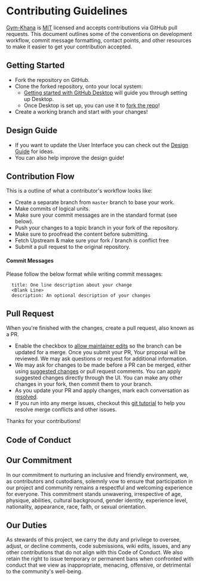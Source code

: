# Contributing Guidelines

[Gym-Khana](https://github.com/KumarAbhay98/Gym_Khana_Hacktoberfest_2023) is [MIT](https://github.com/KumarAbhay98/Gym_Khana_Hacktoberfest_2023/blob/main/LICENSE) licensed and accepts contributions via GitHub pull requests. This document outlines some of the conventions on development workflow, commit message formatting, contact points, and other resources to make it easier to get your contribution accepted.

## Getting Started

- Fork the repository on GitHub.
- Clone the forked repository, onto your local system:
  - [Getting started with GitHub Desktop](https://docs.github.com/en/desktop/installing-and-configuring-github-desktop/getting-started-with-github-desktop) will guide you through setting up Desktop.
  - Once Desktop is set up, you can use it to [fork the repo](https://docs.github.com/en/desktop/contributing-and-collaborating-using-github-desktop/cloning-and-forking-repositories-from-github-desktop)!
- Create a working branch and start with your changes!

## Design Guide

- If you want to update the User Interface you can check out the [Design Guide](#) for ideas.
- You can also help improve the design guide!


## Contribution Flow

This is a outline of what a contributor's workflow looks like:

- Create a separate branch from `master` branch to base your work.
- Make commits of logical units.
- Make sure your commit messages are in the standard format (see below).
- Push your changes to a topic branch in your fork of the repository.
- Make sure to proofread the content before submitting.
- Fetch Upstream & make sure your fork / branch is conflict free
- Submit a pull request to the original repository.

#### Commit Messages

Please follow the below format while writing commit messages:

```
  title: One line description about your change
  <Blank Line>
  description: An optional description of your changes
```

## Pull Request

When you're finished with the changes, create a pull request, also known as a PR.

- Enable the checkbox to [allow maintainer edits](https://docs.github.com/en/github/collaborating-with-issues-and-pull-requests/allowing-changes-to-a-pull-request-branch-created-from-a-fork) so the branch can be updated for a merge. Once you submit your PR, Your proposal will be reviewed. We may ask questions or request for additional information.
- We may ask for changes to be made before a PR can be merged, either using [suggested changes](https://docs.github.com/en/github/collaborating-with-issues-and-pull-requests/incorporating-feedback-in-your-pull-request) or pull request comments. You can apply suggested changes directly through the UI. You can make any other changes in your fork, then commit them to your branch.
- As you update your PR and apply changes, mark each conversation as [resolved](https://docs.github.com/en/github/collaborating-with-issues-and-pull-requests/commenting-on-a-pull-request#resolving-conversations).
- If you run into any merge issues, checkout this [git tutorial](https://github.com/skills/resolve-merge-conflicts) to help you resolve merge conflicts and other issues.


Thanks for your contributions!

## Code of Conduct

## Our Commitment

In our commitment to nurturing an inclusive and friendly environment, we, as contributors and custodians, solemnly vow to ensure that participation in our project and community remains a respectful and welcoming experience for everyone. This commitment stands unwavering, irrespective of age, physique, abilities, cultural background, gender identity, experience level, nationality, appearance, race, faith, or sexual orientation.

## Our Duties

As stewards of this project, we carry the duty and privilege to oversee, adjust, or decline comments, code submissions, wiki edits, issues, and any other contributions that do not align with this Code of Conduct. We also retain the right to issue temporary or permanent bans when confronted with conduct that we view as inappropriate, menacing, offensive, or detrimental to the community's well-being.
